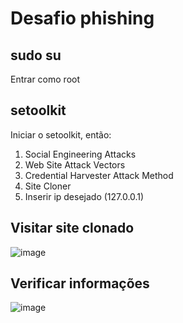 # Desafio phishing

## sudo su
Entrar como root

## setoolkit
Iniciar o setoolkit, então:
1) Social Engineering Attacks
2) Web Site Attack Vectors
3) Credential Harvester Attack Method
4) Site Cloner
5) Inserir ip desejado (127.0.0.1)

## Visitar site clonado
![image](https://github.com/user-attachments/assets/3b08267c-6d3a-410a-b86d-2ee2bda97bc1)

## Verificar informações
![image](https://github.com/user-attachments/assets/1dba1e4a-7808-43ae-8104-f673f3f520e2)
